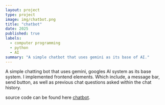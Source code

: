 ```yaml
---
layout: project
type: project
image: img/chatbot.png
title: "chatbot"
date: 2025
published: true
labels:
  - computer programming
  - python
  - AI
summary: "A simple chatbot that uses gemini as its base of AI."
---
```


A simple chatting bot that uses gemini, googles AI system as its base system. I implemented frontend elements. Which include, a message bar, send button, as well as previous chat questions asked within the chat history. 

source code can be found here [chatbot](https://github.com/JaySsuh/chabot).
